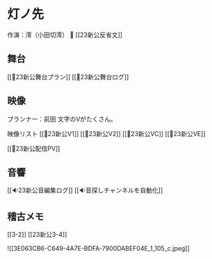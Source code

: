 # 灯ノ先
作演：澪（小田切澪）

[[23新公反省文]]
## 舞台
[[🔨23新公舞台プラン]]
[[🔨23新公舞台ログ]]
## 映像
プランナー：前田
文字のVがたくさん。

映像リスト
[[🎥23新公V1]]
[[🎥23新公V2]]
[[🎥23新公VC]]
[[🎥23新公VE]]

[[🎥23新公配信PV]]
## 音響
[[🔉23新公音編集ログ]]
[[🔉音探しチャンネルを自動化]]

## 稽古メモ
[[3-2]]
[[23新公3-4]]

![[3E063CB6-C649-4A7E-BDFA-7900DABEF04E_1_105_c.jpeg]]